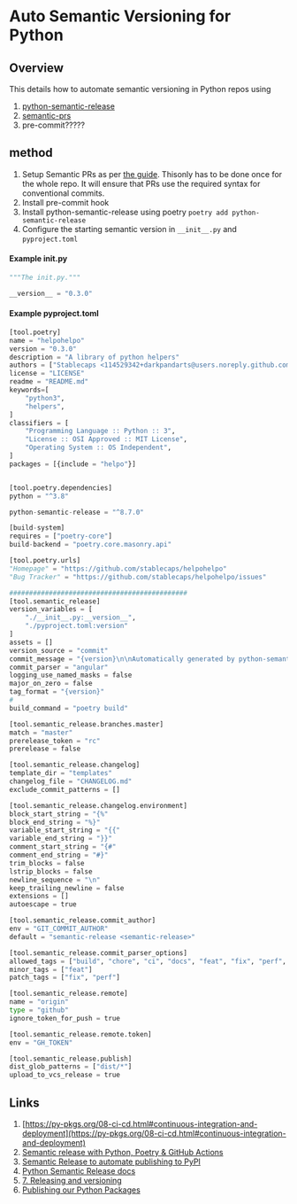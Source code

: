# Auto Semantic Versioning for Python

## Overview
This details how to automate semantic versioning in Python repos using
1. [python-semantic-release](https://github.com/python-semantic-release/python-semantic-release)
2. [semantic-prs](https://github.com/Ezard/semantic-prs)
3. pre-commit?????

## method
1. Setup Semantic PRs as per [the guide](https://github.com/Ezard/semantic-prs). Thisonly has to be done once for the whole repo. It will ensure that PRs use the required syntax for conventional commits.
2. Install pre-commit hook
3. Install python-semantic-release using poetry `poetry add python-semantic-release`
4. Configure the starting semantic version in `__init__.py` and `pyproject.toml`

#### Example __init__.py
```python
"""The init.py."""

__version__ = "0.3.0"

```

#### Example pyproject.toml
```python
[tool.poetry]
name = "helpohelpo"
version = "0.3.0"
description = "A library of python helpers"
authors = ["Stablecaps <114529342+darkpandarts@users.noreply.github.com>"]
license = "LICENSE"
readme = "README.md"
keywords=[
    "python3",
    "helpers",
]
classifiers = [
    "Programming Language :: Python :: 3",
    "License :: OSI Approved :: MIT License",
    "Operating System :: OS Independent",
]
packages = [{include = "helpo"}]


[tool.poetry.dependencies]
python = "^3.8"

python-semantic-release = "^8.7.0"

[build-system]
requires = ["poetry-core"]
build-backend = "poetry.core.masonry.api"

[tool.poetry.urls]
"Homepage" = "https://github.com/stablecaps/helpohelpo"
"Bug Tracker" = "https://github.com/stablecaps/helpohelpo/issues"

#############################################
[tool.semantic_release]
version_variables = [
    "./__init__.py:__version__",
    "./pyproject.toml:version"
]
assets = []
version_source = "commit"
commit_message = "{version}\n\nAutomatically generated by python-semantic-release"
commit_parser = "angular"
logging_use_named_masks = false
major_on_zero = false
tag_format = "{version}"
#
build_command = "poetry build"

[tool.semantic_release.branches.master]
match = "master"
prerelease_token = "rc"
prerelease = false

[tool.semantic_release.changelog]
template_dir = "templates"
changelog_file = "CHANGELOG.md"
exclude_commit_patterns = []

[tool.semantic_release.changelog.environment]
block_start_string = "{%"
block_end_string = "%}"
variable_start_string = "{{"
variable_end_string = "}}"
comment_start_string = "{#"
comment_end_string = "#}"
trim_blocks = false
lstrip_blocks = false
newline_sequence = "\n"
keep_trailing_newline = false
extensions = []
autoescape = true

[tool.semantic_release.commit_author]
env = "GIT_COMMIT_AUTHOR"
default = "semantic-release <semantic-release>"

[tool.semantic_release.commit_parser_options]
allowed_tags = ["build", "chore", "ci", "docs", "feat", "fix", "perf", "style", "refactor", "test"]
minor_tags = ["feat"]
patch_tags = ["fix", "perf"]

[tool.semantic_release.remote]
name = "origin"
type = "github"
ignore_token_for_push = true

[tool.semantic_release.remote.token]
env = "GH_TOKEN"

[tool.semantic_release.publish]
dist_glob_patterns = ["dist/*"]
upload_to_vcs_release = true
```

## Links
1. [https://py-pkgs.org/08-ci-cd.html#continuous-integration-and-deployment](https://py-pkgs.org/08-ci-cd.html#continuous-integration-and-deployment)
2. [Semantic release with Python, Poetry & GitHub Actions](https://dev.to/mestrak/semantic-release-with-python-poetry-github-actions-20nn)
3. [Semantic Release to automate publishing to PyPI](https://guicommits.com/semantic-release-to-automate-versioning-and-publishing-to-pypi-with-github-actions/)
4. [Python Semantic Release docs](https://python-semantic-release.readthedocs.io/en/latest/)
5. [7. Releasing and versioning](https://py-pkgs.org/07-releasing-versioning.html)
6. [Publishing our Python Packages](https://carpentries-incubator.github.io/python_packaging/05-publishing.html)